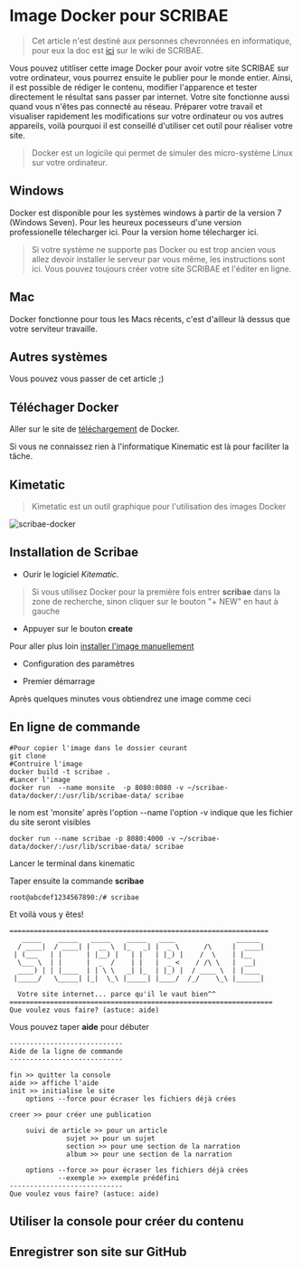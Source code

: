 # Image Docker pour SCRIBAE

>Cet article n'est destiné aux personnes chevronnées en informatique, pour eux la doc est [ici]() sur le wiki de SCRIBAE.

Vous pouvez utitliser cette image Docker pour avoir votre site SCRIBAE sur votre ordinateur, vous pourrez ensuite le publier pour le monde entier.
Ainsi, il est possible de rédiger le contenu, modifier l'apparence et tester directement le résultat sans passer par internet.
Votre site fonctionne aussi quand vous n'êtes pas connecté au réseau.
Préparer votre travail et visualiser rapidement les modifications sur votre ordinateur ou vos autres appareils, voilà pourquoi il est conseillé d'utiliser cet outil pour réaliser votre site.

>Docker est un logicile qui permet de simuler des micro-système Linux sur votre ordinateur.

## Windows

Docker est disponible pour les systèmes windows à partir de la version 7 (Windows Seven).
Pour les heureux pocesseurs d'une version professionelle télecharger ici.
Pour la version home télecharger ici.

>Si votre système ne supporte pas Docker ou est trop ancien vous allez devoir installer le serveur par vous même, les instructions sont ici.
Vous pouvez toujours créer votre site SCRIBAE et l'éditer en ligne.

## Mac

Docker fonctionne pour tous les Macs récents, c'est d'ailleur là dessus que votre serviteur travaille.

## Autres systèmes

Vous pouvez vous passer de cet article ;)

## Téléchager Docker

Aller sur le site de [téléchargement](https://www.docker.com/get-docker) de Docker.

Si vous ne connaissez rien à l'informatique Kinematic est là pour faciliter la tâche.

## Kimetatic

>Kimetatic est un outil graphique pour l'utilisation des images Docker

![scribae-docker](https://user-images.githubusercontent.com/33391039/32513426-78e3f736-c3fa-11e7-8b78-5c443911e1b7.jpeg)


## Installation de Scribae

* Ourir le logiciel *Kitematic*.

>Si vous utilisez Docker pour la première fois entrer **scribae** dans la zone de recherche, sinon
cliquer sur le bouton "+ NEW" en haut à gauche

* Appuyer sur le bouton **create**


Pour aller plus loin [installer l'image manuellement](#en-ligne-de-commande)

* Configuration des paramètres

* Premier démarrage

Après quelques minutes vous obtiendrez une image comme ceci



## En ligne de commande

````Shell
#Pour copier l'image dans le dossier courant
git clone 
#Contruire l'image
docker build -t scribae .
#Lancer l'image 
docker run  --name monsite  -p 8080:8080 -v ~/scribae-data/docker/:/usr/lib/scribae-data/ scribae
````

le nom est 'monsite' après l'option --name
l'option -v indique que les fichier du site seront visibles 

````Shell
docker run --name scribae -p 8080:4000 -v ~/scribae-data/docker/:/usr/lib/scribae-data/ scribae
````

Lancer le terminal dans kinematic

Taper ensuite la commande **scribae**

````Shell
root@abcdef1234567890:/# scribae
````
Et voilà vous y êtes!

````Shell
================================================================
   _____    _____   _____    _____   ____               ______   
  / ____|  / ____| |  __ \  |_   _| |  _ \      /\     |  ____| 
 | (___   | |      | |__) |   | |   | |_) |    /  \    | |__    
  \___ \  | |      |  _  /    | |   |  _ <    / /\ \   |  __|   
  ____) | | |____  | | \ \   _| |_  | |_) |  / ____ \  | |____  
 |_____/   \_____| |_|  \_\ |_____| |____/  /_/    \_\ |______|

  Votre site internet... parce qu'il le vaut bien^^ 
=================================================================
Que voulez vous faire? (astuce: aide)
````

Vous pouvez taper **aide** pour débuter

`````
----------------------------
Aide de la ligne de commande
----------------------------

fin >> quitter la console
aide >> affiche l'aide
init >> initialise le site
    options --force pour écraser les fichiers déjà crées

creer >> pour créer une publication

    suivi de article >> pour un article
              sujet >> pour un sujet
              section >> pour une section de la narration
              album >> pour une section de la narration

    options --force >> pour écraser les fichiers déjà crées
            --exemple >> exemple prédéfini
----------------------------
Que voulez vous faire? (astuce: aide)
`````

## Utiliser la console pour créer du contenu

## Enregistrer son site sur GitHub